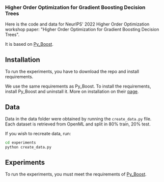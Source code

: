 ### Higher Order Optimization for Gradient Boosting Decision Trees

Here is the code and data for NeurIPS' 2022 Higher Order Optimization workshop paper: "Higher Order Optimization for Gradient Boosting Decision Trees".

It is based on [Py_Boost](https://github.com/sb-ai-lab/Py-Boost). 

## Installation

To run the experiments, you have to download the repo and install requirements.

We use the same requirements as Py_Boost. To install the requirements, install Py_Boost and uninstall it. More on installation on their [page](https://github.com/sb-ai-lab/Py-Boost). 


## Data

Data in the data folder were obtained by running the `create_data.py` file. Each dataset is retrieved from OpenML and split in 80% train, 20% test.

If you wish to recreate data, run:
```bash
cd experiments
python create_data.py
```

## Experiments

To run the experiments, you must meet the requirements of [Py_Boost](https://github.com/sb-ai-lab/Py-Boost).


